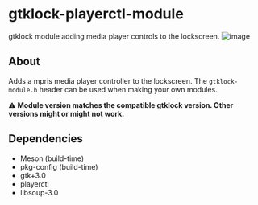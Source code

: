 # gtklock-playerctl-module
gtklock module adding media player controls to the lockscreen.
![image](https://user-images.githubusercontent.com/21199271/190671430-2e878b4c-70df-4240-8df6-36d78083d6d4.png)
## About
Adds a mpris media player controller to the lockscreen.
The `gtklock-module.h` header can be used when making your own modules.

__⚠️ Module version matches the compatible gtklock version. Other versions might or might not work.__
## Dependencies
- Meson (build-time)
- pkg-config (build-time)
- gtk+3.0
- playerctl
- libsoup-3.0
